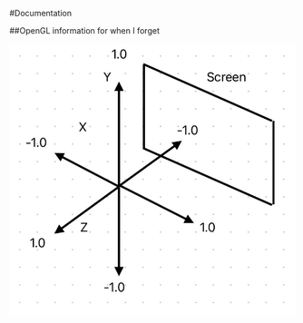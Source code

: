
#Documentation

##OpenGL information for when I forget

![My Image](images/OpenGL-axis-diagram.jpeg)